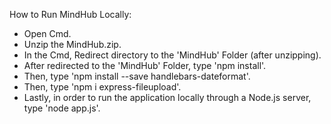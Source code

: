 How to Run MindHub Locally:
- Open Cmd.
- Unzip the MindHub.zip.
- In the Cmd, Redirect directory to the 'MindHub' Folder (after unzipping).
- After redirected to the 'MindHub' Folder, type 'npm install'. 
- Then, type 'npm install --save handlebars-dateformat'.
- Then, type 'npm i express-fileupload'.
- Lastly, in order to run the application locally through a Node.js server, type 'node app.js'.



